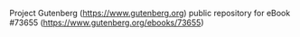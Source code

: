 Project Gutenberg (https://www.gutenberg.org) public repository for eBook #73655 (https://www.gutenberg.org/ebooks/73655)
